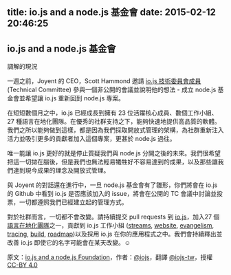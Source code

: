 title: io.js and a node.js 基金會
date: 2015-02-12 20:46:25
---

## io.js and a node.js 基金會
調解的現況

<!-- One week ago Scott Hammond, CEO of Joyent, invited the io.js TC (Technical Committee) to a private meeting where he expressed his intention to start a node.js Foundation and his desire to bring io.js back to the node.js project. -->
一週之前，Joyent 的 CEO，Scott Hammond 邀請 [io.js 技術委員會成員](https://github.com/iojs/io.js/blob/v1.x/GOVERNANCE.md#technical-committee) (Technical Committee) 參與一個非公開的會議並說明他的想法 - 成立 node.js 基金會並希望讓 io.js 重新回到 node.js 專案。

<!-- In only a few months io.js has grown to 23 active core team members, several working groups, 27 language localization teams, and has been able to release quality software at a good pace with the support of an exceptional community. We’ve been able to accomplish this through an open governance structure that has rejuvenated the community and drawn more contributors to the project than we’ve ever had in the history of node.js -->
在短短數個月之中，io.js 已經成長到擁有 23 位活躍核心成員、數個工作小組、27 種語言在地化團隊。在優秀的社群支持之下，能夠快速地提供高品質的軟體。我們之所以能夠做到這樣，都是因為我們採取開放式管理的架構，為社群重新注入活力並吸引更多的貢獻者加入這個專案，更甚於 node.js 過往。

<!-- The only thing that could make io.js better is putting to rest the questions hanging over the future of our split with node.js. We are eager to put this all behind us but we can’t sacrifice the progress we’ve made or the principals and open governance that got us here. -->
唯一能讓 io.js 更好的就是停止質疑我們與 node.js 分開之後的未來。我們很希望把這一切拋在腦後，但是我們也無法輕易犧牲好不容易達到的成果，以及那些讓我們達到現今成果的理念及開放式管理。

<!-- Talks with Joyent are ongoing. Once the foundation has a technical governance model you will see an issue on io.js’ GitHub about whether io.js should join which will be discussed and voted on openly in a public TC meeting following the governance rules we’ve already built. -->
與 Joyent 的對話還在進行中，一旦 node.js 基金會有了雛形，你們將會在 io.js 的 Github 中看到 io.js 是否應該加入的 issue，將會在公開的 TC 會議中討論並投票，一切都遵照我們已經建立起的管理方式。

<!-- For the community, nothing has changed. Please continue to send your pull requests to io.js, join one of the 27 language localization teams, contribute to io.js’ working groups (streams, website, evangelism, tracing, build, roadmap), and continue to adopt io.js in your applications. We intend to continue releasing and improving io.js even if the name might change some day ☺ -->
對於社群而言，一切都不會改變。請持續提交 pull requests 到 [io.js](https://github.com/iojs/io.js)，加入27 個[語言在地化團隊](https://github.com/iojs/website/issues/125)之一，貢獻到 io.js 工作小組 ([streams](https://github.com/iojs/io.js), [website](https://github.com/iojs/website), [evangelism](https://github.com/iojs/website/labels/evangelism), [tracing](https://github.com/iojs/tracing-wg), [build](https://github.com/iojs/build), [roadmap](https://github.com/iojs/roadmap))以及採用 io.js 在你的應用程式之中。我們會持續釋出並改善 io.js 即使它的名字可能會在某天改變。☺

原文：[io.js and a node.js Foundation](https://medium.com/@iojs/io-js-and-a-node-js-foundation-4e14699fb7be)，作者：[@iojs](https://medium.com/@iojs)，翻譯 [@iojs-tw](https://github.com/iojs/iojs-tw)，授權 [CC-BY 4.0](https://creativecommons.org/licenses/by/4.0/deed.zh_TW)
